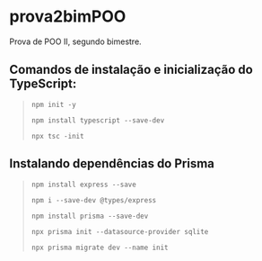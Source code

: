 # prova2bimPOO
Prova de POO II, segundo bimestre.

## Comandos de instalação e inicialização do TypeScript:

> ```npm init -y```
> 
> ```npm install typescript --save-dev```
> 
> ```npx tsc -init```

## Instalando dependências do Prisma

> ```npm install express --save```
> 
> ```npm i --save-dev @types/express```
> 
> ```npm install prisma --save-dev```
> 
> ```npx prisma init --datasource-provider sqlite```
>
> ```npx prisma migrate dev --name init```
